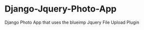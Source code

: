 Django-Jquery-Photo-App
=======================

Django Photo App that uses the blueimp Jquery File Upload Plugin
